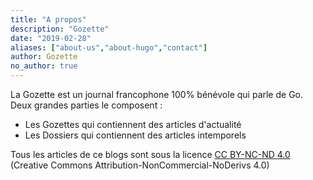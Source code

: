 ```yaml
---
title: "A propos"
description: "Gozette"
date: "2019-02-28"
aliases: ["about-us","about-hugo","contact"]
author: Gozette
no_author: true
---
```


La Gozette est un journal francophone 100% bénévole qui parle de Go. 
Deux grandes parties le composent : 
- Les Gozettes qui contiennent des articles d'actualité
- Les Dossiers qui contiennent des articles intemporels

Tous les articles de ce blogs sont sous la licence [CC BY-NC-ND 4.0](https://creativecommons.org/licenses/by-nc-nd/4.0/) (Creative Commons Attribution-NonCommercial-NoDerivs 4.0)
